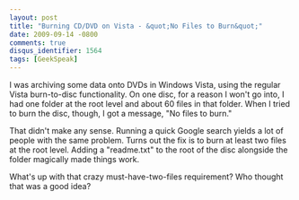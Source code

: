```yaml
---
layout: post
title: "Burning CD/DVD on Vista - &quot;No Files to Burn&quot;"
date: 2009-09-14 -0800
comments: true
disqus_identifier: 1564
tags: [GeekSpeak]
---
```

I was archiving some data onto DVDs in Windows Vista, using the regular
Vista burn-to-disc functionality. On one disc, for a reason I won't go
into, I had one folder at the root level and about 60 files in that
folder. When I tried to burn the disc, though, I got a message, "No
files to burn."

That didn't make any sense. Running a quick Google search yields a lot
of people with the same problem. Turns out the fix is to burn at least
two files at the root level. Adding a "readme.txt" to the root of the
disc alongside the folder magically made things work.

What's up with that crazy must-have-two-files requirement? Who thought
that was a good idea?

